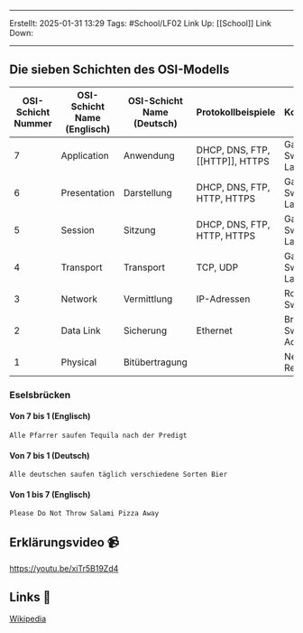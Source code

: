 
--- 
Erstellt: 2025-01-31    13:29 
Tags: #School/LF02 
Link Up: [[School]]
Link Down:

--- 
## Die sieben Schichten des OSI-Modells

| OSI-Schicht Nummer | OSI-Schicht Name (Englisch) | OSI-Schicht Name (Deutsch) | Protokollbeispiele              | Kopplungselemente                                |
| ------------------ | --------------------------- | -------------------------- | ------------------------------- | ------------------------------------------------ |
| 7                  | Application                 | Anwendung                  | DHCP, DNS, FTP, [[HTTP]], HTTPS | Gateway, Content-Switch, Proxy, Layer-4-7-Switch |
| 6                  | Presentation                | Darstellung                | DHCP, DNS, FTP, HTTP, HTTPS     | Gateway, Content-Switch, Proxy, Layer-4-7-Switch |
| 5                  | Session                     | Sitzung                    | DHCP, DNS, FTP, HTTP, HTTPS     | Gateway, Content-Switch, Proxy, Layer-4-7-Switch |
| 4                  | Transport                   | Transport                  | TCP, UDP                        | Gateway, Content-Switch, Proxy, Layer-4-7-Switch |
| 3                  | Network                     | Vermittlung                | IP-Adressen                     | Router, Layer-3-Switch                           |
| 2                  | Data Link                   | Sicherung                  | Ethernet                        | Bridge, Layer-2-Switch, Wireless Access Point    |
| 1                  | Physical                    | Bitübertragung             |                                 | Netzwerkkabel, Repeater, Hub                     |

### Eselsbrücken

#### Von 7 bis 1 (Englisch)

```
Alle Pfarrer saufen Tequila nach der Predigt
```

#### Von 7 bis 1 (Deutsch)

    Alle deutschen saufen täglich verschiedene Sorten Bier

#### Von 1 bis 7 (Englisch)

```
Please Do Not Throw Salami Pizza Away
```

## Erklärungsvideo 📹

https://youtu.be/xiTr5B19Zd4

## Links 🔗

[Wikipedia](https://de.wikipedia.org/wiki/OSI-Modell)  
